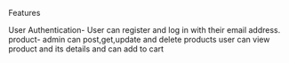 Features

User Authentication- User can register and log in with their email address.
product- admin can post,get,update and delete products
user can view product and its details and can add to cart
